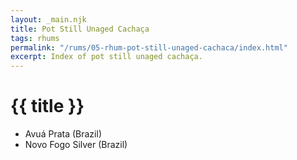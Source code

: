 ```yaml
---
layout: _main.njk
title: Pot Still Unaged Cachaça
tags: rhums
permalink: "/rums/05-rhum-pot-still-unaged-cachaca/index.html"
excerpt: Index of pot still unaged cachaça.
---
```

<!-- markdownlint-disable MD025 -->
# {{ title }}
<!-- markdownlint-enable MD025 -->

<div class="index col-2">

* Avuá Prata (Brazil)
* Novo Fogo Silver (Brazil)

</div>
